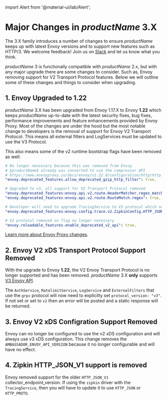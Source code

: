 import Alert from '@material-ui/lab/Alert';

Major Changes in $productName$ 3.X
==================================

The 3.X family introduces a number of changes to ensure $productName$
keeps up with latest Envoy versions and to support new features such as HTTP/3.
We welcome feedback! Join us on [Slack](http://a8r.io/slack) and let us know what you think.

$productName$ 3 is functionally compatible with $productName$ 2.x, but with any major upgrade there are some changes to consider. Such as, Envoy removing support for V2 Transport Protocol features. Below we will outline some of these changes and things to consider when upgrading.

## 1. Envoy Upgraded to 1.22

$productName$ 3.X has been upgraded from Envoy 1.17.X to Envoy **1.22** which keeps $productName$ up-to-date with
the latest security fixes, bug fixes, performance improvements and feature enhancements provided by Envoy Proxy. Most of the changes are under the hood but the most notable change to developers is the removal of support for Envoy V2 Transport Protocol. This means all external filters and LogServices must be updated to use the V3 Protocol.

This also means some of the v2 runtime bootstrap flags have been removed as well:

```yaml
# No longer necessary because this was removed from Envoy
# $productName$ already was converted to use the compressor API
# https://www.envoyproxy.io/docs/envoy/v1.22.0/configuration/http/http_filters/compressor_filter#config-http-filters-compressor
"envoy.deprecated_features.allow_deprecated_gzip_http_filter": true,

# Upgraded to v3, all support for V2 Transport Protocol removed
"envoy.deprecated_features:envoy.api.v2.route.HeaderMatcher.regex_match": true,
"envoy.deprecated_features:envoy.api.v2.route.RouteMatch.regex": true,

# Developer will need to upgrade TracingService to V3 protocol which no longer supports HTTP_JSON_V1
"envoy.deprecated_features:envoy.config.trace.v2.ZipkinConfig.HTTP_JSON_V1": true,

# V2 protocol removed so flag no longer necessary
"envoy.reloadable_features.enable_deprecated_v2_api": true,
```

<Alert severity="info">
  <a href="https://www.envoyproxy.io">Learn more about Envoy Proxy changes</a>.
</Alert>

## 2. Envoy V2 xDS Transport Protocol Support Removed

With the upgrade to Envoy **1.22**, the V2 Envoy Transport Protocol is no longer supported and has been removed.
$productName$ 3.X **only** supports [V3 Envoy API](https://www.envoyproxy.io/docs/envoy/latest/api-v3/api).

The `AuthService`, `RatelimitService`, `LogService` and `ExternalFilters` that use the `grpc` protocol will now need to explicilty set `protocol_version: "v3"`. If not set or set to `v2` then an error will be posted and a static response will be returned.


## 3. Envoy V2 xDS Configration Support Removed

Envoy can no longer be configured to use the v2 xDS configuration and will always use v3 xDS configuration. This change removes the <code>AMBASSADOR_ENVOY_API_VERSION</code> because it no longer configurable and will have no effect.


## 4. Zipkin HTTP_JSON_V1 support is removed

Envoy removed support for the older `HTTP_JSON_V1` collector_endpoint_version. If using the `zipkin` driver with the `TracingService`,
then you will have to update it to use `HTTP_JSON` or `HTTP_PROTO`.
